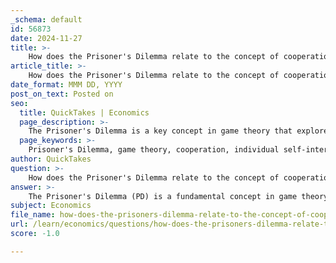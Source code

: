 ```yaml
---
_schema: default
id: 56873
date: 2024-11-27
title: >-
    How does the Prisoner's Dilemma relate to the concept of cooperation in game theory?
article_title: >-
    How does the Prisoner's Dilemma relate to the concept of cooperation in game theory?
date_format: MMM DD, YYYY
post_on_text: Posted on
seo:
  title: QuickTakes | Economics
  page_description: >-
    The Prisoner's Dilemma is a key concept in game theory that explores the relationship between individual self-interest and cooperation, illustrating how rational individuals may fail to achieve the best collective outcome due to conflicting incentives.
  page_keywords: >-
    Prisoner's Dilemma, game theory, cooperation, individual self-interest, collective welfare, rational agents, Nash Equilibrium, defect, mutual benefit, social dynamics, evolution of cooperation, trust, reputation, conflicts of interest, iterative games, suboptimal outcome
author: QuickTakes
question: >-
    How does the Prisoner's Dilemma relate to the concept of cooperation in game theory?
answer: >-
    The Prisoner's Dilemma (PD) is a fundamental concept in game theory that illustrates the tension between individual self-interest and collective welfare, particularly in the context of cooperation. In this thought experiment, two rational agents (prisoners) face a choice: they can either cooperate with each other for mutual benefit or defect (betray) for individual gain. The dilemma arises because, while mutual cooperation yields a higher payoff for both, the rational choice for each prisoner, aiming to minimize their own punishment, is to defect.\n\nThis scenario highlights a critical aspect of cooperation in game theory. Although the Nash Equilibrium in the Prisoner's Dilemma is for both players to defect, resulting in a suboptimal outcome for both, the best collective outcome occurs when both cooperate. This paradox illustrates the conflict between individual rationality (defecting) and collective rationality (cooperating).\n\nCooperation, despite being counterintuitive in the context of the PD, is a widely documented behavior in various real-world applications, including economics, politics, and biology. The PD serves as a model for understanding how cooperation can emerge even when individual incentives suggest otherwise. For instance, in repeated interactions or iterative games, players may develop strategies that promote cooperation, as they recognize the long-term benefits of maintaining a cooperative relationship.\n\nMoreover, the PD has implications for understanding social dynamics and the evolution of cooperation. It suggests that institutions and mechanisms that foster trust and reputation can help sustain cooperative behavior, even in competitive environments. This understanding is crucial for addressing conflicts of interest in various fields, from business to environmental management.\n\nIn summary, the Prisoner's Dilemma is a pivotal example in game theory that encapsulates the complexities of cooperation, illustrating how rational individuals may fail to achieve the best collective outcome due to conflicting incentives.
subject: Economics
file_name: how-does-the-prisoners-dilemma-relate-to-the-concept-of-cooperation-in-game-theory.md
url: /learn/economics/questions/how-does-the-prisoners-dilemma-relate-to-the-concept-of-cooperation-in-game-theory
score: -1.0

---
```


&nbsp;